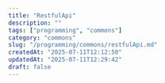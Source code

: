 ```yaml
---
title: "RestfulApi"
description: ""
tags: ["programming", "commons"]
category: "commons"
slug: "/programming/commons/restfulApi.md"
createdAt: "2025-07-11T12:12:50"
updatedAt: "2025-07-11T12:29:42"
draft: false
---
```

